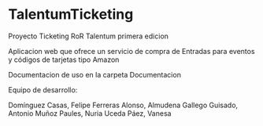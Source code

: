 # TalentumTicketing
Proyecto Ticketing RoR Talentum primera edicion

Aplicacion web que ofrece un servicio de compra de Entradas para eventos y códigos de tarjetas tipo Amazon

Documentacion de uso en la carpeta Documentacion

Equipo de desarrollo:

 Domínguez Casas, Felipe
 Ferreras Alonso, Almudena
 Gallego Guisado, Antonio
 Muñoz Paules, Nuria
 Uceda Páez, Vanesa 